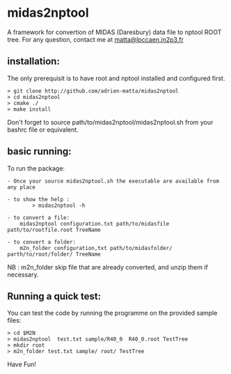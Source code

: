 # midas2nptool
A framework for convertion of MIDAS (Daresbury) data file to nptool ROOT tree. For any question, contact me at matta@lpccaen.in2p3.fr

## installation:
The only prerequisit is to have root and nptool installed and configured first.

    > git clone http://github.com/adrien-matta/midas2nptool
    > cd midas2nptool
    > cmake ./
    > make install

Don't forget to source path/to/midas2nptool/midas2nptool.sh from your bashrc file or equivalent.

## basic running:
To run the package:

    - Once your source midas2nptool.sh the executable are available from any place

    - to show the help :
            > midas2nptool -h

    - to convert a file:
        midas2nptool configuration.txt path/to/midasfile path/to/rootfile.root TreeName

    - to convert a folder:
        m2n_folder configuration,txt path/to/midasfolder/ parth/to/root/folder/ TreeName

NB : m2n_folder skip file that are already converted, and unzip them if necessary.

## Running a quick test:
You can test the code by running the programme on the provided sample files:
  
    > cd $M2N 
    > midas2nptool  test.txt sample/R40_0  R40_0.root TestTree
    > mkdir root
    > m2n_folder test.txt sample/ root/ TestTree

Have Fun!
